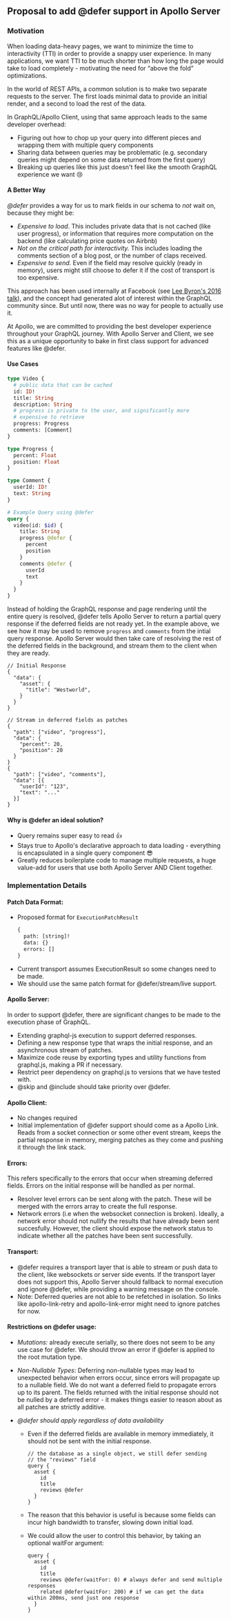 ## Proposal to add @defer support in Apollo Server

### Motivation

When loading data-heavy pages, we want to minimize the time to interactivity (TTI) in order to provide a snappy user experience. In many applications, we want TTI to be much shorter than how long the page would take to load completely - motivating the need for “above the fold” optimizations.

In the world of REST APIs, a common solution is to make two separate requests to the server. The first loads minimal data to provide an initial render, and a second to load the rest of the data.

In GraphQL/Apollo Client, using that same approach leads to the same developer overhead:

- Figuring out how to chop up your query into different pieces and wrapping them with multiple query components
- Sharing data between queries may be problematic (e.g. secondary queries might depend on some data returned from the first query)
- Breaking up queries like this just doesn't feel like the smooth GraphQL experience we want 😢

#### A Better Way

_@defer_ provides a way for us to mark fields in our schema to _not_ wait on, because they might be:

- _Expensive to load_. This includes private data that is not cached (like user progress), or information that requires more computation on the backend (like calculating price quotes on Airbnb)
- _Not on the critical path for interactivity._ This includes loading the comments section of a blog post, or the number of claps received.
- _Expensive to send._ Even if the field may resolve quickly (ready in memory), users might still choose to defer it if the cost of transport is too expensive.

This approach has been used internally at Facebook (see [Lee Byron's 2016 talk](https://youtu.be/ViXL0YQnioU?t=9m4s)), and the concept had generated alot of interest within the GraphQL community since. But until now, there was no way for people to actually use it. 

At Apollo, we are committed to providing the best developer experience throughout your GraphQL journey. With Apollo Server and Client, we see this as a unique opportunity to bake in first class support for advanced features like @defer. 

#### Use Cases

```graphql
type Video {
  # public data that can be cached
  id: ID!
  title: String
  description: String
  # progress is private to the user, and significantly more
  # expensive to retrieve
  progress: Progress
  comments: [Comment]
}

type Progress {
  percent: Float
  position: Float
}

type Comment {
  userId: ID!
  text: String
}

# Example Query using @defer
query {
  video(id: $id) {
    title: String
    progress @defer {
      percent
      position
    }
    comments @defer {
      userId
      text
    }
  }
}
```

Instead of holding the GraphQL response and page rendering until the entire query is resolved, @defer tells Apollo Server to return a partial query response if the deferred fields are not ready yet. In the example above, we see how it may be used to remove `progress` and `comments` from the intial query response. Apollo Server would then take care of resolving the rest of the deferred fields in the background, and stream them to the client when they are ready.

```
// Initial Response
{
  "data": {
    "asset": {
      "title": "Westworld",
    }
  }
}

// Stream in deferred fields as patches
{
  "path": ["video", "progress"],
  "data": {
    "percent": 20,
    "position": 20
  }
}
{
  "path": ["video", "comments"],
  "data": [{
    "userId": "123",
    "text": "..."
  }]
}
```

#### Why is @defer an ideal solution?

- Query remains super easy to read 👍
- Stays true to Apollo's declarative approach to data loading - everything is encapsulated in a single query component 😎
- Greatly reduces boilerplate code to manage multiple requests, a huge value-add for users that use both Apollo Server AND Client together.

### Implementation Details

#### Patch Data Format:

- Proposed format for `ExecutionPatchResult`
  ```graphql
  {
    path: [string]!
    data: {}
    errors: []
  }
  ```
- Current transport assumes ExecutionResult so some changes need to be made.
- We should use the same patch format for @defer/stream/live support.

#### Apollo Server:

In order to support @defer, there are significant changes to be made to the execution phase of GraphQL.

- Extending graphql-js execution to support deferred responses.
- Defining a new response type that wraps the initial response, and an asynchronous stream of patches. 
- Maximize code reuse by exporting types and utility functions from graphql.js, making a PR if necessary.
- Restrict peer dependency on graphql.js to versions that we have tested with.
- @skip and @include should take priority over @defer.

#### Apollo Client:

- No changes required
- Initial implementation of @defer support should come as a Apollo Link. Reads from a socket connection or some other event stream, keeps the partial response in memory, merging patches as they come and pushing it through the link stack.

#### Errors:

This refers specifically to the errors that occur when streaming deferred fields. Errors on the initial response will be handled as per normal.

- Resolver level errors can be sent along with the patch. These will be merged with the errors array to create the full response.
- Network errors (i.e when the websocket connection is broken). Ideally, a network error should not nullify the results that have already been sent succesfully. However, the client should expose the network status to indicate whether all the patches have been sent successfully.  

#### Transport:

- @defer requires a transport layer that is able to stream or push data to the client, like websockets or server side events. If the transport layer does not support this, Apollo Server should fallback to normal execution and ignore @defer, while providing a warning message on the console. 
- Note: Deferred queries are not able to be refetched in isolation. So links like apollo-link-retry and apollo-link-error might need to ignore patches for now.

#### Restrictions on @defer usage:

- _Mutations:_ already execute serially, so there does not seem to be any use case for @defer. We should throw an error if @defer is applied to the root mutation type.

- _Non-Nullable Types_: Deferring non-nullable types may lead to unexpected behavior when errors occur, since errors will propagate up to a nullable field. We do not want a deferred field to propagate errors up to its parent. The fields returned with the initial response should not be nulled by a deferred error - it makes things easier to reason about as all patches are strictly additive.

- _@defer should apply regardless of data availability_

  - Even if the deferred fields are available in memory immediately, it should not be sent with the initial response.

    ```// For example, even if the entire "asset" is queried from
    // the database as a single object, we still defer sending
    // the "reviews" field
    query {
      asset {
        id
        title
        reviews @defer
      }
    }
    ```

  - The reason that this behavior is useful is because some fields can incur high bandwidth to transfer, slowing down initial load.
  - We could allow the user to control this behavior, by taking an optional waitFor argument:
    ```
    query {
      asset {
        id
        title
        reviews @defer(waitFor: 0) # always defer and send multiple responses
        related @defer(waitFor: 200) # if we can get the data within 200ms, send just one response
      }
    }
    ```
